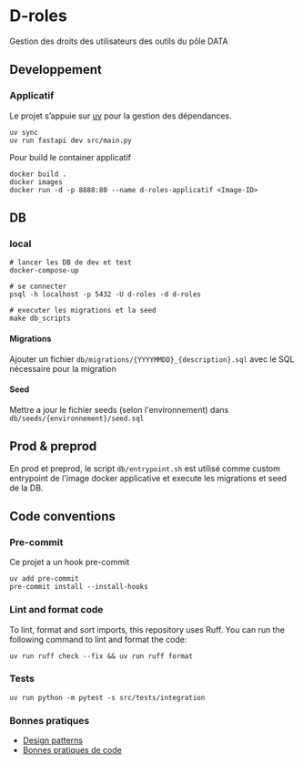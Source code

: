 # D-roles

Gestion des droits des utilisateurs des outils du pôle DATA

## Developpement

### Applicatif

Le projet s’appuie sur [uv](https://docs.astral.sh/uv) pour la gestion des dépendances.

```
uv sync
uv run fastapi dev src/main.py
```

Pour build le container applicatif

```
docker build .
docker images
docker run -d -p 8888:80 --name d-roles-applicatif <Image-ID>
```

## DB

### local

```
# lancer les DB de dev et test
docker-compose-up

# se connecter
psql -h localhost -p 5432 -U d-roles -d d-roles

# executer les migrations et la seed
make db_scripts
```

#### Migrations

Ajouter un fichier `db/migrations/{YYYYMMDD}_{description}.sql` avec le SQL nécessaire pour la migration

#### Seed

Mettre a jour le fichier seeds (selon l'environnement) dans `db/seeds/{environnement}/seed.sql`

## Prod & preprod

En prod et preprod, le script `db/entrypoint.sh` est utilisé comme custom entrypoint de l'image docker applicative et execute les migrations et seed de la DB.

## Code conventions

### Pre-commit

Ce projet a un hook pre-commit

```
uv add pre-commit
pre-commit install --install-hooks
```

### Lint and format code

To lint, format and sort imports, this repository uses Ruff. You can run the following command to lint and format the code:

```
uv run ruff check --fix && uv run ruff format
```

### Tests

```
uv run python -m pytest -s src/tests/integration
```

### Bonnes pratiques

- [Design patterns](https://medium.com/@lautisuarez081/fastapi-best-practices-and-design-patterns-building-quality-python-apis-31774ff3c28a)
- [Bonnes pratiques de code](https://github.com/zhanymkanov/fastapi-best-practices)
